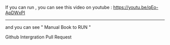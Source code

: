 If you can run , you can see this video on youtube : https://youtu.be/qEo-ApDWxPI



_____________________________________________
and you can see " Manual Book to RUN "

Github Intergration Pull Request

